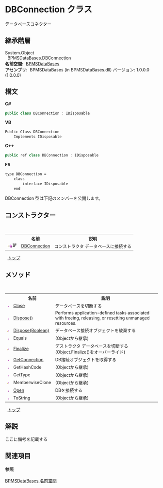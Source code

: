 # DBConnection クラス
 

データベースコネクター


## 継承階層
System.Object<br />&nbsp;&nbsp;BPMSDataBases.DBConnection<br /><strong>名前空間:</strong>
&nbsp;<a href="65592506-413d-db80-e665-5011f15fa9cc">BPMSDataBases</a><br /><strong>アセンブリ:</strong>
&nbsp;BPMSDataBases (in BPMSDataBases.dll) バージョン: 1.0.0.0 (1.0.0.0)

## 構文

**C#**<br />
``` C#
public class DBConnection : IDisposable
```

**VB**<br />
``` VB
Public Class DBConnection
	Implements IDisposable
```

**C++**<br />
``` C++
public ref class DBConnection : IDisposable
```

**F#**<br />
``` F#
type DBConnection =  
    class
        interface IDisposable
    end
```

DBConnection 型は下記のメンバーを公開します。


## コンストラクター
&nbsp;<table><tr><th></th><th>名前</th><th>説明</th></tr><tr><td>![Public メソッド](media/pubmethod.gif "Public メソッド")![Code example](media/CodeExample.png "Code example")</td><td><a href="df5011a5-8f11-5b7a-4df1-6c029515c92e">DBConnection</a></td><td>
コンストラクタ データベースに接続する</td></tr></table>&nbsp;
<a href="#dbconnection-クラス">トップ</a>

## メソッド
&nbsp;<table><tr><th></th><th>名前</th><th>説明</th></tr><tr><td>![Public メソッド](media/pubmethod.gif "Public メソッド")</td><td><a href="4f012b49-db33-0b2d-708d-588c7a800ee6">Close</a></td><td>
データベースを切断する</td></tr><tr><td>![Public メソッド](media/pubmethod.gif "Public メソッド")</td><td><a href="56c88238-17bc-1f82-be01-6c401a27f8e7">Dispose()</a></td><td>
Performs application-defined tasks associated with freeing, releasing, or resetting unmanaged resources.</td></tr><tr><td>![Protected メソッド](media/protmethod.gif "Protected メソッド")</td><td><a href="87ee8076-68b0-31f7-27e0-6376bc84d08e">Dispose(Boolean)</a></td><td>
データベース接続オブジェクトを破棄する</td></tr><tr><td>![Public メソッド](media/pubmethod.gif "Public メソッド")</td><td>Equals</td><td> (Objectから継承)</td></tr><tr><td>![Protected メソッド](media/protmethod.gif "Protected メソッド")</td><td><a href="92a70ff4-b39f-2b9a-a9c6-03d24c4d9464">Finalize</a></td><td>
デストラクタ データベースを切断する
 (Object.Finalize()をオーバーライド)</td></tr><tr><td>![Public メソッド](media/pubmethod.gif "Public メソッド")</td><td><a href="bf2114ae-8bc6-37bc-f3b7-674876b18fcf">GetConnection</a></td><td>
DB接続オブジェクトを取得する</td></tr><tr><td>![Public メソッド](media/pubmethod.gif "Public メソッド")</td><td>GetHashCode</td><td> (Objectから継承)</td></tr><tr><td>![Public メソッド](media/pubmethod.gif "Public メソッド")</td><td>GetType</td><td> (Objectから継承)</td></tr><tr><td>![Protected メソッド](media/protmethod.gif "Protected メソッド")</td><td>MemberwiseClone</td><td> (Objectから継承)</td></tr><tr><td>![Public メソッド](media/pubmethod.gif "Public メソッド")</td><td><a href="07f30f71-1cfd-f3f8-ec9d-04472b16d1de">Open</a></td><td>
DBを接続する</td></tr><tr><td>![Public メソッド](media/pubmethod.gif "Public メソッド")</td><td>ToString</td><td> (Objectから継承)</td></tr></table>&nbsp;
<a href="#dbconnection-クラス">トップ</a>

## 解説
ここに備考を記載する

## 関連項目


#### 参照
<a href="65592506-413d-db80-e665-5011f15fa9cc">BPMSDataBases 名前空間</a><br />